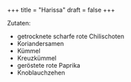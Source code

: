 +++
title = "Harissa"
draft = false
+++

Zutaten:

-   getrocknete scharfe rote Chilischoten
-   Koriandersamen
-   Kümmel
-   Kreuzkümmel
-   geröstete rote Paprika
-   Knoblauchzehen

